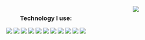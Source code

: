 

<img align="right" src="https://github-readme-stats.vercel.app/api/top-langs/?username=bartoszsiedlecki&theme=github_dark">
<h3 align="center">Technology I use:</h3>
<div align="center">
  <img src="https://img.shields.io/badge/HTML5-E34F26?logo=HTML5&logoColor=ffffff&style=for-the-badge" />
  <img src="https://img.shields.io/badge/CSS3-1572B6?logo=CSS3&logoColor=ffffff&style=for-the-badge" />
  <img src="https://img.shields.io/badge/Sass-CC6699?logo=Sass&logoColor=ffffff&style=for-the-badge" />
  <img src="https://img.shields.io/badge/Tailwind-06B6D4?logo=Tailwind CSS&logoColor=ffffff&style=for-the-badge" />
  <img src="https://img.shields.io/badge/JavaScript-F7DF1E?logo=JavaScript&logoColor=000000&style=for-the-badge" />
  <img src="https://img.shields.io/badge/TypeScript-3178C6?logo=TypeScript&logoColor=ffffff&style=for-the-badge" />
  <img src="https://img.shields.io/badge/Angular-DD0031?logo=Angular&logoColor=ffffff&style=for-the-badge" />
  <img src="https://img.shields.io/badge/Git-F05032?logo=Git&logoColor=ffffff&style=for-the-badge" />
  <img src="https://img.shields.io/badge/GitHub-181717?logo=GitHub&logoColor=ffffff&style=for-the-badge" />
  <img src="https://img.shields.io/badge/PostgreSQL-4169E1?logo=PostgreSQL&logoColor=ffffff&style=for-the-badge" />
  <img src="https://img.shields.io/badge/MySQL-4479A1?logo=MySQL&logoColor=ffffff&style=for-the-badge" />
</div>
